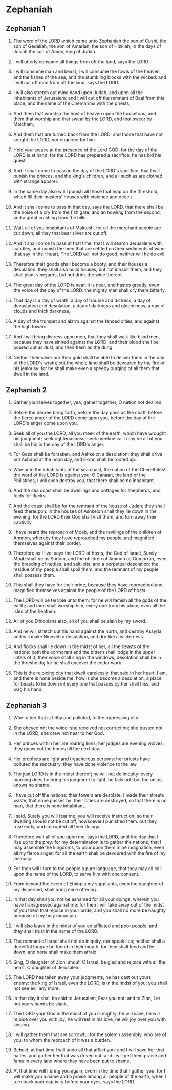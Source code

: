 # Zephaniah

## Zephaniah 1

1. The word of the LORD which came unto Zephaniah the son of Cushi, the son of Gedaliah, the son of Amariah, the son of Hizkiah, in the days of Josiah the son of Amon, king of Judah.

2. I will utterly consume all things from off the land, says the LORD.

3. I will consume man and beast; I will consume the fowls of the heaven, and the fishes of the sea, and the stumbling blocks with the wicked: and I will cut off man from off the land, says the LORD.

4. I will also stretch out mine hand upon Judah, and upon all the inhabitants of Jerusalem; and I will cut off the remnant of Baal from this place, and the name of the Chemarims with the priests;

5. And them that worship the host of heaven upon the housetops; and them that worship and that swear by the LORD, and that swear by Malcham;

6. And them that are turned back from the LORD; and those that have not sought the LORD, nor enquired for him.

7. Hold your peace at the presence of the Lord GOD: for the day of the LORD is at hand: for the LORD has prepared a sacrifice, he has bid his guest.

8. And it shall come to pass in the day of the LORD's sacrifice, that I will punish the princes, and the king's children, and all such as are clothed with strange apparel.

9. In the same day also will I punish all those that leap on the threshold, which fill their masters' houses with violence and deceit.

10. And it shall come to pass in that day, says the LORD, that there shall be the noise of a cry from the fish gate, and an howling from the second, and a great crashing from the hills.

11. Wail, all of you inhabitants of Maktesh, for all the merchant people are cut down; all they that bear silver are cut off.

12. And it shall come to pass at that time, that I will search Jerusalem with candles, and punish the men that are settled on their sediments of wine: that say in their heart, The LORD will not do good, neither will he do evil.

13. Therefore their goods shall become a booty, and their houses a desolation: they shall also build houses, but not inhabit them; and they shall plant vineyards, but not drink the wine thereof.

14. The great day of the LORD is near, it is near, and hastes greatly, even the voice of the day of the LORD: the mighty man shall cry there bitterly.

15. That day is a day of wrath, a day of trouble and distress, a day of devastation and desolation, a day of darkness and gloominess, a day of clouds and thick darkness,

16. A day of the trumpet and alarm against the fenced cities, and against the high towers.

17. And I will bring distress upon men, that they shall walk like blind men, because they have sinned against the LORD: and their blood shall be poured out as dust, and their flesh as the dung.

18. Neither their silver nor their gold shall be able to deliver them in the day of the LORD's wrath; but the whole land shall be devoured by the fire of his jealousy: for he shall make even a speedy purging of all them that dwell in the land.

## Zephaniah 2

1. Gather yourselves together, yea, gather together, O nation not desired;

2. Before the decree bring forth, before the day pass as the chaff, before the fierce anger of the LORD come upon you, before the day of the LORD's anger come upon you.

3. Seek all of you the LORD, all you meek of the earth, which have wrought his judgment; seek righteousness, seek meekness: it may be all of you shall be hid in the day of the LORD's anger.

4. For Gaza shall be forsaken, and Ashkelon a desolation: they shall drive out Ashdod at the noon day, and Ekron shall be rooted up.

5. Woe unto the inhabitants of the sea coast, the nation of the Cherethites! the word of the LORD is against you; O Canaan, the land of the Philistines, I will even destroy you, that there shall be no inhabitant.

6. And the sea coast shall be dwellings and cottages for shepherds, and folds for flocks.

7. And the coast shall be for the remnant of the house of Judah; they shall feed thereupon: in the houses of Ashkelon shall they lie down in the evening: for the LORD their God shall visit them, and turn away their captivity.

8. I have heard the reproach of Moab, and the revilings of the children of Ammon, whereby they have reproached my people, and magnified themselves against their border.

9. Therefore as I live, says the LORD of hosts, the God of Israel, Surely Moab shall be as Sodom, and the children of Ammon as Gomorrah, even the breeding of nettles, and salt-pits, and a perpetual desolation: the residue of my people shall spoil them, and the remnant of my people shall possess them.

10. This shall they have for their pride, because they have reproached and magnified themselves against the people of the LORD of hosts.

11. The LORD will be terrible unto them: for he will famish all the gods of the earth; and men shall worship him, every one from his place, even all the isles of the heathen.

12. All of you Ethiopians also, all of you shall be slain by my sword.

13. And he will stretch out his hand against the north, and destroy Assyria; and will make Nineveh a desolation, and dry like a wilderness.

14. And flocks shall lie down in the midst of her, all the beasts of the nations: both the cormorant and the bittern shall lodge in the upper lintels of it; their voice shall sing in the windows; desolation shall be in the thresholds; for he shall uncover the cedar work.

15. This is the rejoicing city that dwelt carelessly, that said in her heart, I am, and there is none beside me: how is she become a desolation, a place for beasts to lie down in! every one that passes by her shall hiss, and wag his hand.

## Zephaniah 3

1. Woe to her that is filthy and polluted, to the oppressing city!

2. She obeyed not the voice; she received not correction; she trusted not in the LORD; she drew not near to her God.

3. Her princes within her are roaring lions; her judges are evening wolves; they gnaw not the bones till the next day.

4. Her prophets are light and treacherous persons: her priests have polluted the sanctuary, they have done violence to the law.

5. The just LORD is in the midst thereof; he will not do iniquity: every morning does he bring his judgment to light, he fails not; but the unjust knows no shame.

6. I have cut off the nations: their towers are desolate; I made their streets waste, that none passes by: their cities are destroyed, so that there is no man, that there is none inhabitant.

7. I said, Surely you will fear me, you will receive instruction; so their dwelling should not be cut off, howsoever I punished them: but they rose early, and corrupted all their doings.

8. Therefore wait all of you upon me, says the LORD, until the day that I rise up to the prey: for my determination is to gather the nations, that I may assemble the kingdoms, to pour upon them mine indignation, even all my fierce anger: for all the earth shall be devoured with the fire of my jealousy.

9. For then will I turn to the people a pure language, that they may all call upon the name of the LORD, to serve him with one consent.

10. From beyond the rivers of Ethiopia my suppliants, even the daughter of my dispersed, shall bring mine offering.

11. In that day shall you not be ashamed for all your doings, wherein you have transgressed against me: for then I will take away out of the midst of you them that rejoice in your pride, and you shall no more be haughty because of my holy mountain.

12. I will also leave in the midst of you an afflicted and poor people, and they shall trust in the name of the LORD.

13. The remnant of Israel shall not do iniquity, nor speak lies; neither shall a deceitful tongue be found in their mouth: for they shall feed and lie down, and none shall make them afraid.

14. Sing, O daughter of Zion; shout, O Israel; be glad and rejoice with all the heart, O daughter of Jerusalem.

15. The LORD has taken away your judgments, he has cast out yours enemy: the king of Israel, even the LORD, is in the midst of you: you shall not see evil any more.

16. In that day it shall be said to Jerusalem, Fear you not: and to Zion, Let not yours hands be slack.

17. The LORD your God in the midst of you is mighty; he will save, he will rejoice over you with joy; he will rest in his love, he will joy over you with singing.

18. I will gather them that are sorrowful for the solemn assembly, who are of you, to whom the reproach of it was a burden.

19. Behold, at that time I will undo all that afflict you: and I will save her that haltes, and gather her that was driven out; and I will get them praise and fame in every land where they have been put to shame.

20. At that time will I bring you again, even in the time that I gather you: for I will make you a name and a praise among all people of the earth, when I turn back your captivity before your eyes, says the LORD.

